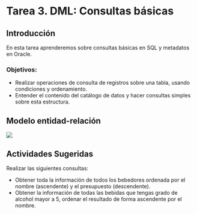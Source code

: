 # Tarea 3. DML: Consultas básicas

## Introducción
En esta tarea aprenderemos sobre consultas básicas en SQL y metadatos en Oracle.

### Objetivos:
- Realizar operaciones de consulta de registros sobre una tabla, usando condiciones y ordenamiento.  
- Entender el contenido del catálogo de datos y hacer consultas simples sobre esta estructura. 

## Modelo entidad-relación
![](https://raw.githubusercontent.com/DISC-isis2304-ST/Introduccion-a-SQL/a584a09b5dd85b139fa699dd5083ff9e6f326897/modelos/e_relacion_parranderos.svg)

## Actividades Sugeridas
Realizar las siguientes consultas:
- Obtener toda la información de todos los bebedores ordenada por el nombre (ascendente) y el presupuesto (descendente).
- Obtener la información de todas las bebidas que tengas grado de alcohol mayor a 5, ordenar el resultado de forma ascendente por el nombre.
